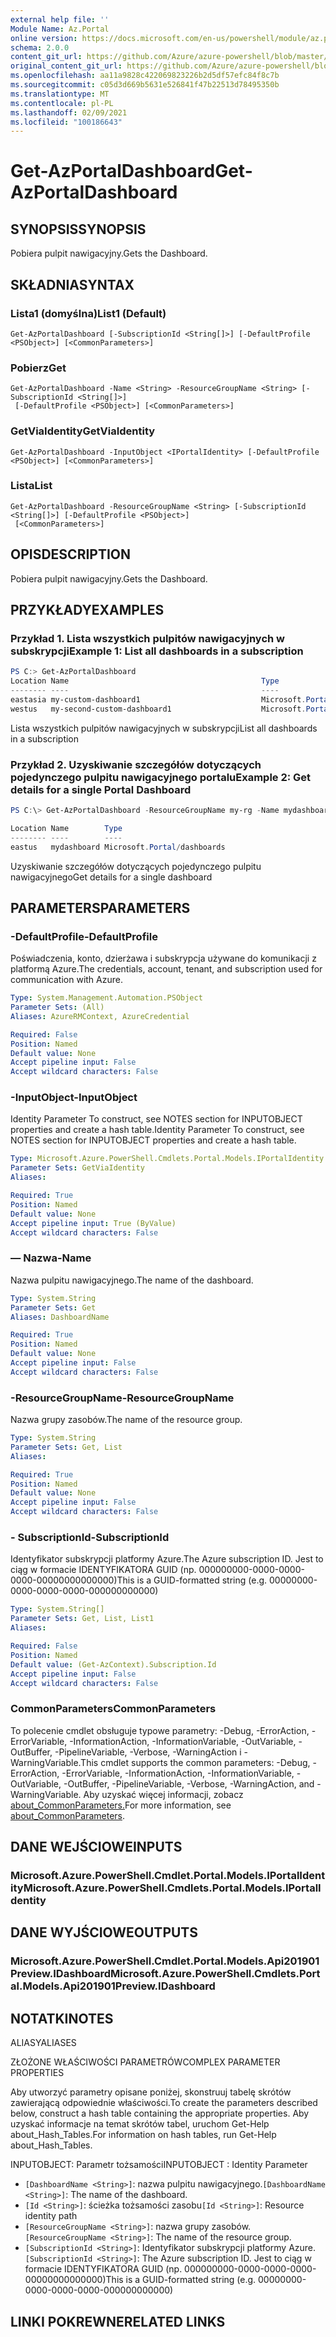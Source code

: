 ```yaml
---
external help file: ''
Module Name: Az.Portal
online version: https://docs.microsoft.com/en-us/powershell/module/az.portal/get-azportaldashboard
schema: 2.0.0
content_git_url: https://github.com/Azure/azure-powershell/blob/master/src/Portal/help/Get-AzPortalDashboard.md
original_content_git_url: https://github.com/Azure/azure-powershell/blob/master/src/Portal/help/Get-AzPortalDashboard.md
ms.openlocfilehash: aa11a9828c422069823226b2d5df57efc84f8c7b
ms.sourcegitcommit: c05d3d669b5631e526841f47b22513d78495350b
ms.translationtype: MT
ms.contentlocale: pl-PL
ms.lasthandoff: 02/09/2021
ms.locfileid: "100186643"
---
```

# <span data-ttu-id="949fb-101">Get-AzPortalDashboard</span><span class="sxs-lookup"><span data-stu-id="949fb-101">Get-AzPortalDashboard</span></span>

## <span data-ttu-id="949fb-102">SYNOPSIS</span><span class="sxs-lookup"><span data-stu-id="949fb-102">SYNOPSIS</span></span>
<span data-ttu-id="949fb-103">Pobiera pulpit nawigacyjny.</span><span class="sxs-lookup"><span data-stu-id="949fb-103">Gets the Dashboard.</span></span>

## <span data-ttu-id="949fb-104">SKŁADNIA</span><span class="sxs-lookup"><span data-stu-id="949fb-104">SYNTAX</span></span>

### <span data-ttu-id="949fb-105">Lista1 (domyślna)</span><span class="sxs-lookup"><span data-stu-id="949fb-105">List1 (Default)</span></span>
```
Get-AzPortalDashboard [-SubscriptionId <String[]>] [-DefaultProfile <PSObject>] [<CommonParameters>]
```

### <span data-ttu-id="949fb-106">Pobierz</span><span class="sxs-lookup"><span data-stu-id="949fb-106">Get</span></span>
```
Get-AzPortalDashboard -Name <String> -ResourceGroupName <String> [-SubscriptionId <String[]>]
 [-DefaultProfile <PSObject>] [<CommonParameters>]
```

### <span data-ttu-id="949fb-107">GetViaIdentity</span><span class="sxs-lookup"><span data-stu-id="949fb-107">GetViaIdentity</span></span>
```
Get-AzPortalDashboard -InputObject <IPortalIdentity> [-DefaultProfile <PSObject>] [<CommonParameters>]
```

### <span data-ttu-id="949fb-108">Lista</span><span class="sxs-lookup"><span data-stu-id="949fb-108">List</span></span>
```
Get-AzPortalDashboard -ResourceGroupName <String> [-SubscriptionId <String[]>] [-DefaultProfile <PSObject>]
 [<CommonParameters>]
```

## <span data-ttu-id="949fb-109">OPIS</span><span class="sxs-lookup"><span data-stu-id="949fb-109">DESCRIPTION</span></span>
<span data-ttu-id="949fb-110">Pobiera pulpit nawigacyjny.</span><span class="sxs-lookup"><span data-stu-id="949fb-110">Gets the Dashboard.</span></span>

## <span data-ttu-id="949fb-111">PRZYKŁADY</span><span class="sxs-lookup"><span data-stu-id="949fb-111">EXAMPLES</span></span>

### <span data-ttu-id="949fb-112">Przykład 1. Lista wszystkich pulpitów nawigacyjnych w subskrypcji</span><span class="sxs-lookup"><span data-stu-id="949fb-112">Example 1: List all dashboards in a subscription</span></span>
```powershell
PS C:> Get-AzPortalDashboard                                                                                                                     
Location Name                                           Type
-------- ----                                           ----
eastasia my-custom-dashboard1                           Microsoft.Portal/dashboards
westus   my-second-custom-dashboard1                    Microsoft.Portal/dashboards

```

<span data-ttu-id="949fb-113">Lista wszystkich pulpitów nawigacyjnych w subskrypcji</span><span class="sxs-lookup"><span data-stu-id="949fb-113">List all dashboards in a subscription</span></span>

### <span data-ttu-id="949fb-114">Przykład 2. Uzyskiwanie szczegółów dotyczących pojedynczego pulpitu nawigacyjnego portalu</span><span class="sxs-lookup"><span data-stu-id="949fb-114">Example 2: Get details for a single Portal Dashboard</span></span>
```powershell
PS C:\> Get-AzPortalDashboard -ResourceGroupName my-rg -Name mydashboard

Location Name        Type
-------- ----        ----
eastus   mydashboard Microsoft.Portal/dashboards
```

<span data-ttu-id="949fb-115">Uzyskiwanie szczegółów dotyczących pojedynczego pulpitu nawigacyjnego</span><span class="sxs-lookup"><span data-stu-id="949fb-115">Get details for a single dashboard</span></span>

## <span data-ttu-id="949fb-116">PARAMETERS</span><span class="sxs-lookup"><span data-stu-id="949fb-116">PARAMETERS</span></span>

### <span data-ttu-id="949fb-117">-DefaultProfile</span><span class="sxs-lookup"><span data-stu-id="949fb-117">-DefaultProfile</span></span>
<span data-ttu-id="949fb-118">Poświadczenia, konto, dzierżawa i subskrypcja używane do komunikacji z platformą Azure.</span><span class="sxs-lookup"><span data-stu-id="949fb-118">The credentials, account, tenant, and subscription used for communication with Azure.</span></span>

```yaml
Type: System.Management.Automation.PSObject
Parameter Sets: (All)
Aliases: AzureRMContext, AzureCredential

Required: False
Position: Named
Default value: None
Accept pipeline input: False
Accept wildcard characters: False
```

### <span data-ttu-id="949fb-119">-InputObject</span><span class="sxs-lookup"><span data-stu-id="949fb-119">-InputObject</span></span>
<span data-ttu-id="949fb-120">Identity Parameter To construct, see NOTES section for INPUTOBJECT properties and create a hash table.</span><span class="sxs-lookup"><span data-stu-id="949fb-120">Identity Parameter To construct, see NOTES section for INPUTOBJECT properties and create a hash table.</span></span>

```yaml
Type: Microsoft.Azure.PowerShell.Cmdlets.Portal.Models.IPortalIdentity
Parameter Sets: GetViaIdentity
Aliases:

Required: True
Position: Named
Default value: None
Accept pipeline input: True (ByValue)
Accept wildcard characters: False
```

### <span data-ttu-id="949fb-121">— Nazwa</span><span class="sxs-lookup"><span data-stu-id="949fb-121">-Name</span></span>
<span data-ttu-id="949fb-122">Nazwa pulpitu nawigacyjnego.</span><span class="sxs-lookup"><span data-stu-id="949fb-122">The name of the dashboard.</span></span>

```yaml
Type: System.String
Parameter Sets: Get
Aliases: DashboardName

Required: True
Position: Named
Default value: None
Accept pipeline input: False
Accept wildcard characters: False
```

### <span data-ttu-id="949fb-123">-ResourceGroupName</span><span class="sxs-lookup"><span data-stu-id="949fb-123">-ResourceGroupName</span></span>
<span data-ttu-id="949fb-124">Nazwa grupy zasobów.</span><span class="sxs-lookup"><span data-stu-id="949fb-124">The name of the resource group.</span></span>

```yaml
Type: System.String
Parameter Sets: Get, List
Aliases:

Required: True
Position: Named
Default value: None
Accept pipeline input: False
Accept wildcard characters: False
```

### <span data-ttu-id="949fb-125">- SubscriptionId</span><span class="sxs-lookup"><span data-stu-id="949fb-125">-SubscriptionId</span></span>
<span data-ttu-id="949fb-126">Identyfikator subskrypcji platformy Azure.</span><span class="sxs-lookup"><span data-stu-id="949fb-126">The Azure subscription ID.</span></span>
<span data-ttu-id="949fb-127">Jest to ciąg w formacie IDENTYFIKATORA GUID (np. 000000000-0000-0000-0000-00000000000000)</span><span class="sxs-lookup"><span data-stu-id="949fb-127">This is a GUID-formatted string (e.g. 00000000-0000-0000-0000-000000000000)</span></span>

```yaml
Type: System.String[]
Parameter Sets: Get, List, List1
Aliases:

Required: False
Position: Named
Default value: (Get-AzContext).Subscription.Id
Accept pipeline input: False
Accept wildcard characters: False
```

### <span data-ttu-id="949fb-128">CommonParameters</span><span class="sxs-lookup"><span data-stu-id="949fb-128">CommonParameters</span></span>
<span data-ttu-id="949fb-129">To polecenie cmdlet obsługuje typowe parametry: -Debug, -ErrorAction, -ErrorVariable, -InformationAction, -InformationVariable, -OutVariable, -OutBuffer, -PipelineVariable, -Verbose, -WarningAction i -WarningVariable.</span><span class="sxs-lookup"><span data-stu-id="949fb-129">This cmdlet supports the common parameters: -Debug, -ErrorAction, -ErrorVariable, -InformationAction, -InformationVariable, -OutVariable, -OutBuffer, -PipelineVariable, -Verbose, -WarningAction, and -WarningVariable.</span></span> <span data-ttu-id="949fb-130">Aby uzyskać więcej informacji, zobacz [about_CommonParameters.](http://go.microsoft.com/fwlink/?LinkID=113216)</span><span class="sxs-lookup"><span data-stu-id="949fb-130">For more information, see [about_CommonParameters](http://go.microsoft.com/fwlink/?LinkID=113216).</span></span>

## <span data-ttu-id="949fb-131">DANE WEJŚCIOWE</span><span class="sxs-lookup"><span data-stu-id="949fb-131">INPUTS</span></span>

### <span data-ttu-id="949fb-132">Microsoft.Azure.PowerShell.Cmdlet.Portal.Models.IPortalIdentity</span><span class="sxs-lookup"><span data-stu-id="949fb-132">Microsoft.Azure.PowerShell.Cmdlets.Portal.Models.IPortalIdentity</span></span>

## <span data-ttu-id="949fb-133">DANE WYJŚCIOWE</span><span class="sxs-lookup"><span data-stu-id="949fb-133">OUTPUTS</span></span>

### <span data-ttu-id="949fb-134">Microsoft.Azure.PowerShell.Cmdlet.Portal.Models.Api201901Preview.IDashboard</span><span class="sxs-lookup"><span data-stu-id="949fb-134">Microsoft.Azure.PowerShell.Cmdlets.Portal.Models.Api201901Preview.IDashboard</span></span>

## <span data-ttu-id="949fb-135">NOTATKI</span><span class="sxs-lookup"><span data-stu-id="949fb-135">NOTES</span></span>

<span data-ttu-id="949fb-136">ALIASY</span><span class="sxs-lookup"><span data-stu-id="949fb-136">ALIASES</span></span>

<span data-ttu-id="949fb-137">ZŁOŻONE WŁAŚCIWOŚCI PARAMETRÓW</span><span class="sxs-lookup"><span data-stu-id="949fb-137">COMPLEX PARAMETER PROPERTIES</span></span>

<span data-ttu-id="949fb-138">Aby utworzyć parametry opisane poniżej, skonstruuj tabelę skrótów zawierającą odpowiednie właściwości.</span><span class="sxs-lookup"><span data-stu-id="949fb-138">To create the parameters described below, construct a hash table containing the appropriate properties.</span></span> <span data-ttu-id="949fb-139">Aby uzyskać informacje na temat skrótów tabel, uruchom Get-Help about_Hash_Tables.</span><span class="sxs-lookup"><span data-stu-id="949fb-139">For information on hash tables, run Get-Help about_Hash_Tables.</span></span>


<span data-ttu-id="949fb-140">INPUTOBJECT: <IPortalIdentity> Parametr tożsamości</span><span class="sxs-lookup"><span data-stu-id="949fb-140">INPUTOBJECT <IPortalIdentity>: Identity Parameter</span></span>
  - <span data-ttu-id="949fb-141">`[DashboardName <String>]`: nazwa pulpitu nawigacyjnego.</span><span class="sxs-lookup"><span data-stu-id="949fb-141">`[DashboardName <String>]`: The name of the dashboard.</span></span>
  - <span data-ttu-id="949fb-142">`[Id <String>]`: ścieżka tożsamości zasobu</span><span class="sxs-lookup"><span data-stu-id="949fb-142">`[Id <String>]`: Resource identity path</span></span>
  - <span data-ttu-id="949fb-143">`[ResourceGroupName <String>]`: nazwa grupy zasobów.</span><span class="sxs-lookup"><span data-stu-id="949fb-143">`[ResourceGroupName <String>]`: The name of the resource group.</span></span>
  - <span data-ttu-id="949fb-144">`[SubscriptionId <String>]`: Identyfikator subskrypcji platformy Azure.</span><span class="sxs-lookup"><span data-stu-id="949fb-144">`[SubscriptionId <String>]`: The Azure subscription ID.</span></span> <span data-ttu-id="949fb-145">Jest to ciąg w formacie IDENTYFIKATORA GUID (np. 000000000-0000-0000-0000-00000000000000)</span><span class="sxs-lookup"><span data-stu-id="949fb-145">This is a GUID-formatted string (e.g. 00000000-0000-0000-0000-000000000000)</span></span>

## <span data-ttu-id="949fb-146">LINKI POKREWNE</span><span class="sxs-lookup"><span data-stu-id="949fb-146">RELATED LINKS</span></span>

